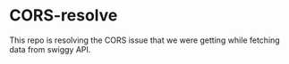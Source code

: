 # CORS-resolve
This repo is resolving the CORS issue that we were getting while fetching data from swiggy API.
